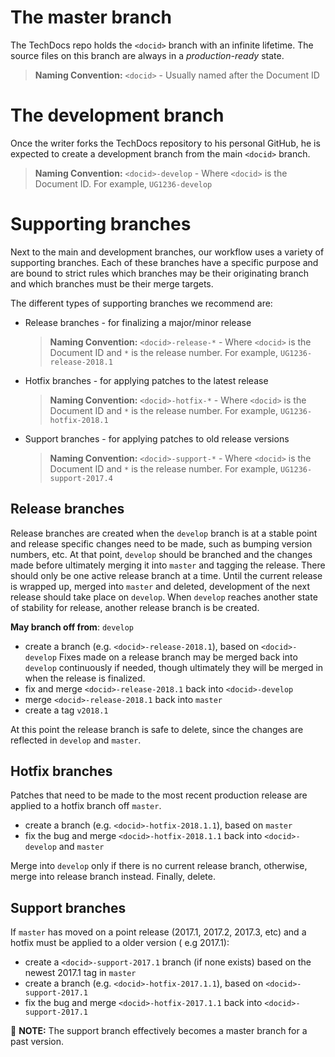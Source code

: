 # The master branch
The TechDocs repo holds the `<docid>` branch with an infinite lifetime. The source files on this branch are always in a _production-ready_ state.

 > **Naming Convention:** `<docid>` - Usually named after the Document ID

# The development branch
Once the writer forks the TechDocs repository to his personal GitHub, he is expected to create a development branch from the main `<docid>` branch. 

 > **Naming Convention:** `<docid>-develop` - Where `<docid>` is the Document ID. For example, `UG1236-develop`

# Supporting branches
Next to the main and development branches, our workflow uses a variety of supporting branches. Each of these branches have a specific purpose and are bound to strict rules which branches may be their originating branch and which branches must be their merge targets. 

The different types of supporting branches we recommend are:
		
* Release branches  - for finalizing a major/minor release
   > **Naming Convention:** `<docid>-release-*` - Where `<docid>` is the Document ID and `*` is the release number. For example, `UG1236-release-2018.1`
		
* Hotfix branches -  for applying patches to the latest release
   > **Naming Convention:** `<docid>-hotfix-*` - Where `<docid>` is the Document ID and `*` is the release number. For example, `UG1236-hotfix-2018.1`
		
* Support branches - for applying patches to old release versions
   > **Naming Convention:** `<docid>-support-*` - Where `<docid>` is the Document ID and `*` is the release number. For example, `UG1236-support-2017.4`

## Release branches

Release branches are created when the `develop` branch is at a stable point and release specific changes need to be made, such as bumping version numbers, etc. At that point, `develop` should be branched and the changes made before ultimately merging it into `master` and tagging the release. There should only be one active release branch at a time. Until the current release is wrapped up, merged into `master` and deleted, development of the next release should take place on `develop`. When `develop` reaches another state of stability for release, another release branch is be created.

**May branch off from**: `develop`
* create a branch (e.g. `<docid>-release-2018.1`), based on `<docid>-develop`
Fixes made on a release branch may be merged back into `develop` continuously if needed, though ultimately they will be merged in when the release is finalized.
* fix and merge `<docid>-release-2018.1` back into `<docid>-develop` 
* merge `<docid>-release-2018.1` back into `master`	
* create a tag `v2018.1`
	
At this point the release branch is safe to delete, since the changes are reflected in `develop` and `master`.

## Hotfix branches

Patches that need to be made to the most recent production release are applied to a hotfix branch off `master`. 

* create a branch (e.g. `<docid>-hotfix-2018.1.1`), based on `master`
* fix the bug and merge `<docid>-hotfix-2018.1.1` back into `<docid>-develop` and `master`

Merge into `develop` only if there is no current release branch, otherwise, merge into release branch instead. Finally, delete.

## Support branches

If `master` has moved on a point release (2017.1, 2017.2, 2017.3, etc) and a hotfix must be applied to a older version ( e.g 2017.1):

* create a `<docid>-support-2017.1` branch (if none exists) based on the newest 2017.1 tag in `master`
* create a branch (e.g. `<docid>-hotfix-2017.1.1`), based on `<docid>-support-2017.1`
* fix the bug and merge `<docid>-hotfix-2017.1.1` back into `<docid>-support-2017.1`
	
📌 **NOTE:** The support branch effectively becomes a master branch for a past version.